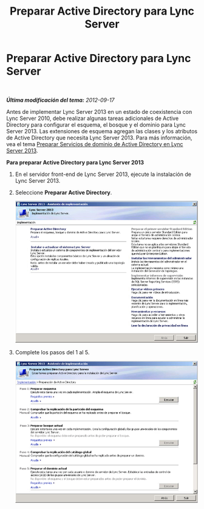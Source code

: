 ﻿---
title: Preparar Active Directory para Lync Server
TOCTitle: Preparar Active Directory para Lync Server
ms:assetid: 54cd597d-0c2d-479c-8c52-1babc53f71dc
ms:mtpsurl: https://technet.microsoft.com/es-es/library/JJ688059(v=OCS.15)
ms:contentKeyID: 49889137
ms.date: 01/07/2017
mtps_version: v=OCS.15
ms.translationtype: HT
---

# Preparar Active Directory para Lync Server

 

_**Última modificación del tema:** 2012-09-17_

Antes de implementar Lync Server 2013 en un estado de coexistencia con Lync Server 2010, debe realizar algunas tareas adicionales de Active Directory para configurar el esquema, el bosque y el dominio para Lync Server 2013. Las extensiones de esquema agregan las clases y los atributos de Active Directory que necesita Lync Server 2013. Para más información, vea el tema [Preparar Servicios de dominio de Active Directory en Lync Server 2013](lync-server-2013-preparing-active-directory-domain-services.md).

**Para preparar Active Directory para Lync Server 2013**

1.  En el servidor front-end de Lync Server 2013, ejecute la instalación de Lync Server 2013.

2.  Seleccione **Preparar Active Directory**.
    
    ![Asistente para implementación de Lync Server 2013, página de bienvenida](images/JJ688059.5f88ae18-9c3c-42ea-a91a-836ecf5d515f(OCS.15).jpg "Asistente para implementación de Lync Server 2013, página de bienvenida")

3.  Complete los pasos del 1 al 5.
    
    ![Asistente para implementación, preparación de Active Directory](images/JJ688059.eddd9e94-fa70-453f-8810-b99a2bf0844a(OCS.15).jpg "Asistente para implementación, preparación de Active Directory")

